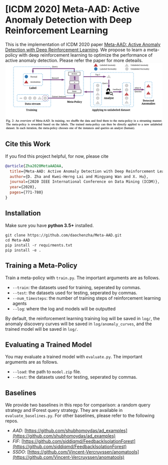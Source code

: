 # [ICDM 2020] Meta-AAD: Active Anomaly Detection with Deep Reinforcement Learning

This is the implementation of ICDM 2020 paper [Meta-AAD: Active Anomaly Detection with Deep Reinforcement Learning](https://arxiv.org/abs/2009.07415). We propose to learn a meta-policy with deep reinforcement learning to optimize the performance of active anomaly detection. Please refer the paper for more deteails.
<img width="800" src="./imgs/overview.png" alt="overview" />

## Cite this Work
If you find this project helpful, for now, please cite

```bibtex
@article{Zha2020MetaAADAA,
  title={Meta-AAD: Active Anomaly Detection with Deep Reinforcement Learning},
  author={D. Zha and Kwei-Herng Lai and Mingyang Wan and X. Hu},
  journal={2020 IEEE International Conference on Data Mining (ICDM)},
  year={2020},
  pages={771-780}
}
```

## Installation
Make sure you have **python 3.5+** installed.
```
git clone https://github.com/daochenzha/Meta-AAD.git
cd Meta-AAD
pip install -r requirments.txt
pip install -e .
```

## Training a Meta-Policy
Train a meta-policy with `train.py`. The important arguments are as follows.

*   `--train`: the datasets used for training, seperated by commas.
*   `--test`: the datasets used for testing, seperated by commas.
*   `--num_timesteps`: the number of training steps of reinforcement learning agents
*   `--log`: where the log and models will be outputted

By default, the reinforcement learning training log will be saved in `log/`, the anomaly discovery curves will be saved in `log/anomaly_curves`, and the trained model will be saved in `log/`.

## Evaluating a Trained Model
You may evaluate a trained model with `evaluate.py`. The important arguments are as follows.

*   `--load`: the path to `model.zip` file.
*   `--test`: the datasets used for testing, seperated by commas.

## Baselines
We provide two baselines in this repo for comparison: a random query strategy and IForest query strategy. They are available in `evaluate_baselines.py`. For other baselines, please refer to the following repos.

*   *AAD*: [https://github.com/shubhomoydas/ad_examples](https://github.com/shubhomoydas/ad_examples)
*   *FIF*: [https://github.com/siddiqmd/FeedbackIsolationForest](https://github.com/siddiqmd/FeedbackIsolationForest)
*   *SSDO*: [https://github.com/Vincent-Vercruyssen/anomatools](https://github.com/Vincent-Vercruyssen/anomatools)
